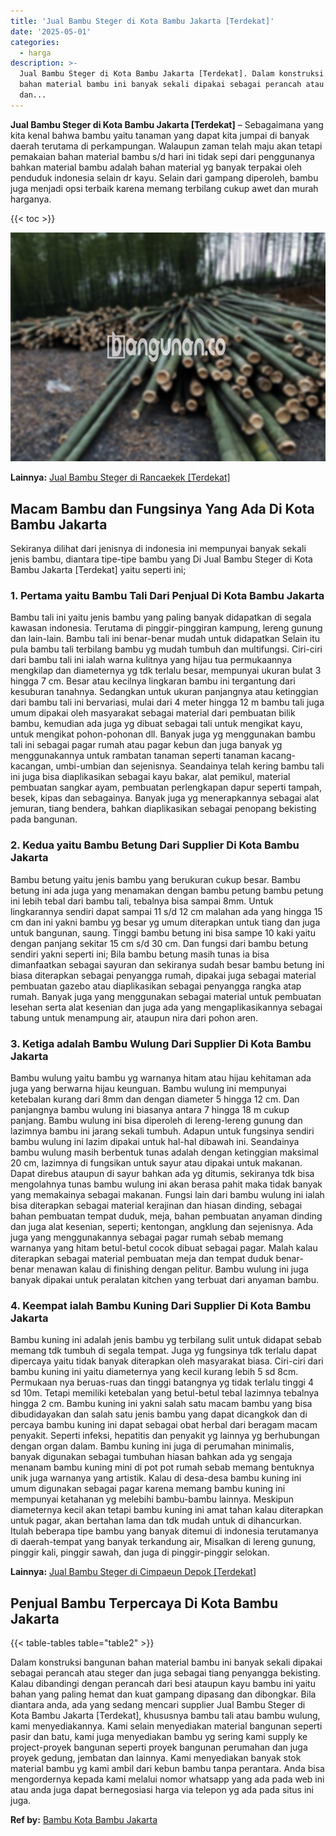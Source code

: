 ```yaml
---
title: 'Jual Bambu Steger di Kota Bambu Jakarta [Terdekat]'
date: '2025-05-01'
categories:
  - harga
description: >-
  Jual Bambu Steger di Kota Bambu Jakarta [Terdekat]. Dalam konstruksi bangunan
  bahan material bambu ini banyak sekali dipakai sebagai perancah atau steger
  dan...
---
```


**Jual Bambu Steger di Kota Bambu Jakarta \[Terdekat\]** – Sebagaimana yang kita kenal bahwa bambu yaitu tanaman yang dapat kita jumpai di banyak daerah terutama di perkampungan. Walaupun zaman telah maju akan tetapi pemakaian bahan material bambu s/d hari ini tidak sepi dari penggunanya bahkan material bambu adalah bahan material yg banyak terpakai oleh penduduk indonesia selain dr kayu. Selain dari gampang diperoleh, bambu juga menjadi opsi terbaik karena memang terbilang cukup awet dan murah harganya.

{{< toc >}}

![Jual Bambu Steger di Kota Bambu Jakarta [Terdekat]](/images/jual-bambu-tali-38.png)

**Lainnya:** [Jual Bambu Steger di Rancaekek \[Terdekat\]](https://bambu.bangunan.co/jual-bambu-steger-di-rancaekek-terdekat/)

## Macam Bambu dan Fungsinya Yang Ada Di Kota Bambu Jakarta

Sekiranya dilihat dari jenisnya di indonesia ini mempunyai banyak sekali jenis bambu, diantara tipe-tipe bambu yang Di Jual Bambu Steger di Kota Bambu Jakarta \[Terdekat\] yaitu seperti ini;

### 1\. Pertama yaitu Bambu Tali Dari Penjual Di Kota Bambu Jakarta

Bambu tali ini yaitu jenis bambu yang paling banyak didapatkan di segala kawasan indonesia. Terutama di pinggir-pinggiran kampung, lereng gunung dan lain-lain. Bambu tali ini benar-benar mudah untuk didapatkan Selain itu pula bambu tali terbilang bambu yg mudah tumbuh dan multifungsi. Ciri-ciri dari bambu tali ini ialah warna kulitnya yang hijau tua permukaannya mengkilap dan diameternya yg tdk terlalu besar, mempunyai ukuran bulat 3 hingga 7 cm. Besar atau kecilnya lingkaran bambu ini tergantung dari kesuburan tanahnya. Sedangkan untuk ukuran panjangnya atau ketinggian dari bambu tali ini bervariasi, mulai dari 4 meter hingga 12 m bambu tali juga umum dipakai oleh masyarakat sebagai material dari pembuatan bilik bambu, kemudian ada juga yg dibuat sebagai tali untuk mengikat kayu, untuk mengikat pohon-pohonan dll. Banyak juga yg menggunakan bambu tali ini sebagai pagar rumah atau pagar kebun dan juga banyak yg menggunakannya untuk rambatan tanaman seperti tanaman kacang-kacangan, umbi-umbian dan sejenisnya. Seandainya telah kering bambu tali ini juga bisa diaplikasikan sebagai kayu bakar, alat pemikul, material pembuatan sangkar ayam, pembuatan perlengkapan dapur seperti tampah, besek, kipas dan sebagainya. Banyak juga yg menerapkannya sebagai alat jemuran, tiang bendera, bahkan diaplikasikan sebagai penopang bekisting pada bangunan.

### 2\. Kedua yaitu Bambu Betung Dari Supplier Di Kota Bambu Jakarta

Bambu betung yaitu jenis bambu yang berukuran cukup besar. Bambu betung ini ada juga yang menamakan dengan bambu petung bambu petung ini lebih tebal dari bambu tali, tebalnya bisa sampai 8mm. Untuk lingkarannya sendiri dapat sampai 11 s/d 12 cm malahan ada yang hingga 15 cm dan ini yakni bambu yg besar yg umum diterapkan untuk tiang dan juga untuk bangunan, saung. Tinggi bambu betung ini bisa sampe 10 kaki yaitu dengan panjang sekitar 15 cm s/d 30 cm. Dan fungsi dari bambu betung sendiri yakni seperti ini; Bila bambu betung masih tunas ia bisa dimanfaatkan sebagai sayuran dan sekiranya sudah besar bambu betung ini biasa diterapkan sebagai penyangga rumah, dipakai juga sebagai material pembuatan gazebo atau diaplikasikan sebagai penyangga rangka atap rumah. Banyak juga yang menggunakan sebagai material untuk pembuatan lesehan serta alat kesenian dan juga ada yang mengaplikasikannya sebagai tabung untuk menampung air, ataupun nira dari pohon aren.

### 3\. Ketiga adalah Bambu Wulung Dari Supplier Di Kota Bambu Jakarta

Bambu wulung yaitu bambu yg warnanya hitam atau hijau kehitaman ada juga yang berwarna hijau keunguan. Bambu wulung ini mempunyai ketebalan kurang dari 8mm dan dengan diameter 5 hingga 12 cm. Dan panjangnya bambu wulung ini biasanya antara 7 hingga 18 m cukup panjang. Bambu wulung ini bisa diperoleh di lereng-lereng gunung dan lazimnya bambu ini jarang sekali tumbuh. Adapun untuk fungsinya sendiri bambu wulung ini lazim dipakai untuk hal-hal dibawah ini. Seandainya bambu wulung masih berbentuk tunas adalah dengan ketinggian maksimal 20 cm, lazimnya di fungsikan untuk sayur atau dipakai untuk makanan. Dapat direbus ataupun di sayur bahkan ada yg ditumis, sekiranya tdk bisa mengolahnya tunas bambu wulung ini akan berasa pahit maka tidak banyak yang memakainya sebagai makanan. Fungsi lain dari bambu wulung ini ialah bisa diterapkan sebagai material kerajinan dan hiasan dinding, sebagai bahan pembuatan tempat duduk, meja, bahan pembuatan anyaman dinding dan juga alat kesenian, seperti; kentongan, angklung dan sejenisnya. Ada juga yang menggunakannya sebagai pagar rumah sebab memang warnanya yang hitam betul-betul cocok dibuat sebagai pagar. Malah kalau diterapkan sebagai material pembuatan meja dan tempat duduk benar-benar menawan kalau di finishing dengan pelitur. Bambu wulung ini juga banyak dipakai untuk peralatan kitchen yang terbuat dari anyaman bambu.

### 4\. Keempat ialah Bambu Kuning Dari Supplier Di Kota Bambu Jakarta

Bambu kuning ini adalah jenis bambu yg terbilang sulit untuk didapat sebab memang tdk tumbuh di segala tempat. Juga yg fungsinya tdk terlalu dapat dipercaya yaitu tidak banyak diterapkan oleh masyarakat biasa. Ciri-ciri dari bambu kuning ini yaitu diameternya yang kecil kurang lebih 5 sd 8cm. Permukaan nya beruas-ruas dan tinggi batangnya yg tidak terlalu tinggi 4 sd 10m. Tetapi memiliki ketebalan yang betul-betul tebal lazimnya tebalnya hingga 2 cm. Bambu kuning ini yakni salah satu macam bambu yang bisa dibudidayakan dan salah satu jenis bambu yang dapat dicangkok dan di percaya bambu kuning ini dapat sebagai obat herbal dari beragam macam penyakit. Seperti infeksi, hepatitis dan penyakit yg lainnya yg berhubungan dengan organ dalam. Bambu kuning ini juga di perumahan minimalis, banyak digunakan sebagai tumbuhan hiasan bahkan ada yg sengaja menanam bambu kuning mini di pot pot rumah sebab memang bentuknya unik juga warnanya yang artistik. Kalau di desa-desa bambu kuning ini umum digunakan sebagai pagar karena memang bambu kuning ini mempunyai ketahanan yg melebihi bambu-bambu lainnya. Meskipun diameternya kecil akan tetapi bambu kuning ini amat tahan kalau diterapkan untuk pagar, akan bertahan lama dan tdk mudah untuk di dihancurkan. Itulah beberapa tipe bambu yang banyak ditemui di indonesia terutamanya di daerah-tempat yang banyak terkandung air, Misalkan di lereng gunung, pinggir kali, pinggir sawah, dan juga di pinggir-pinggir selokan.

**Lainnya:** [Jual Bambu Steger di Cimpaeun Depok \[Terdekat\]](https://bambu.bangunan.co/jual-bambu-steger-di-cimpaeun-depok-terdekat/)

## Penjual Bambu Terpercaya Di Kota Bambu Jakarta

{{< table-tables table="table2" >}}

Dalam konstruksi bangunan bahan material bambu ini banyak sekali dipakai sebagai perancah atau steger dan juga sebagai tiang penyangga bekisting. Kalau dibandingi dengan perancah dari besi ataupun kayu bambu ini yaitu bahan yang paling hemat dan kuat gampang dipasang dan dibongkar. Bila diantara anda, ada yang sedang mencari supplier Jual Bambu Steger di Kota Bambu Jakarta \[Terdekat\], khususnya bambu tali atau bambu wulung, kami menyediakannya. Kami selain menyediakan material bangunan seperti pasir dan batu, kami juga menyediakan bambu yg sering kami supply ke project-proyek bangunan seperti proyek bangunan perumahan dan juga proyek gedung, jembatan dan lainnya. Kami menyediakan banyak stok material bambu yg kami ambil dari kebun bambu tanpa perantara. Anda bisa mengordernya kepada kami melalui nomor whatsapp yang ada pada web ini atau anda juga dapat bernegosiasi harga via telepon yg ada pada situs ini juga.

**Ref by:** [Bambu Kota Bambu Jakarta](https://id.wikipedia.org/wiki/Bambu)

